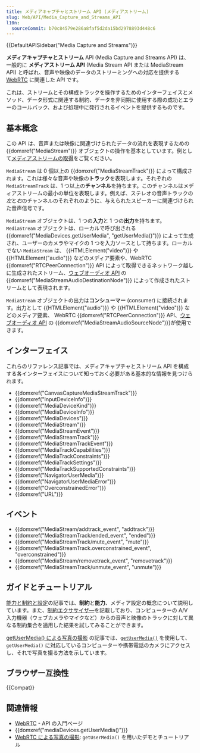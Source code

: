 ```yaml
---
title: メディアキャプチャとストリーム API (メディアストリーム)
slug: Web/API/Media_Capture_and_Streams_API
l10n:
  sourceCommit: b70c84579e286a8faf5d2da15bd2978893d448c6
---
```


{{DefaultAPISidebar("Media Capture and Streams")}}

**メディアキャプチャとストリーム** API (Media Capture and Streams API) は、一般的に **メディアストリーム API** (Media Stream API または MediaStream API) と呼ばれ、音声や映像のデータのストリーミングへの対応を提供する [WebRTC](/ja/docs/Web/API/WebRTC_API) に関連した API です。

これは、ストリームとその構成トラックを操作するためのインターフェイスとメソッド、データ形式に関連する制約、データを非同期に使用する際の成功とエラーのコールバック、および処理中に発行されるイベントを提供するものです。

## 基本概念

この API は、音声または映像に関連づけられたデータの流れを表現するための {{domxref("MediaStream")}} オブジェクトの操作を基本としています。例として[メディアストリームの取得](/ja/docs/Web/API/Media_Capture_and_Streams_API/Taking_still_photos#startup_関数)をご覧ください。

`MediaStream` は 0 個以上の {{domxref("MediaStreamTrack")}} によって構成されます。これは様々な音声や映像の**トラック**を表現します。それぞれの `MediaStreamTrack` は、1 つ以上の**チャンネル**を持ちます。このチャンネルはメディアストリームの最小の単位を表現します。例えば、ステレオの音声トラックの*左*と*右*のチャンネルのそれぞれのように、与えられたスピーカーに関連づけられた音声信号です。

`MediaStream` オブジェクトは、1 つの**入力**と 1 つの**出力**を持ちます。 `MediaStream` オブジェクトは、ローカルで呼び出される {{domxref("MediaDevices.getUserMedia", "getUserMedia()")}} によって生成され、ユーザーのカメラやマイクの 1 つを入力ソースとして持ちます。ローカルでない `MediaStream` は、 {{HTMLElement("video")}} や {{HTMLElement("audio")}} などのメディア要素や、WebRTC {{domxref("RTCPeerConnection")}} API によって取得できるネットワーク越しに生成されたストリーム、[ウェブオーディオ API](/ja/docs/Web/API/Web_Audio_API) の {{domxref("MediaStreamAudioDestinationNode")}} によって作成されたストリームとして表現されます。

`MediaStream` オブジェクトの出力は**コンシューマー** (consumer) に接続されます。出力として {{HTMLElement("audio")}} や {{HTMLElement("video")}} などのメディア要素、 WebRTC {{domxref("RTCPeerConnection")}} API、[ウェブオーディオ API](/ja/docs/Web_Audio_API) の {{domxref("MediaStreamAudioSourceNode")}}が使用できます。

## インターフェイス

これらのリファレンス記事では、メディアキャプチャとストリーム API を構成する各インターフェイスについて知っておく必要がある基本的な情報を見つけられます。

- {{domxref("CanvasCaptureMediaStreamTrack")}}
- {{domxref("InputDeviceInfo")}}
- {{domxref("MediaDeviceKind")}}
- {{domxref("MediaDeviceInfo")}}
- {{domxref("MediaDevices")}}
- {{domxref("MediaStream")}}
- {{domxref("MediaStreamEvent")}}
- {{domxref("MediaStreamTrack")}}
- {{domxref("MediaStreamTrackEvent")}}
- {{domxref("MediaTrackCapabilities")}}
- {{domxref("MediaTrackConstraints")}}
- {{domxref("MediaTrackSettings")}}
- {{domxref("MediaTrackSupportedConstraints")}}
- {{domxref("NavigatorUserMedia")}}
- {{domxref("NavigatorUserMediaError")}}
- {{domxref("OverconstrainedError")}}
- {{domxref("URL")}}

## イベント

- {{domxref("MediaStream/addtrack_event", "addtrack")}}
- {{domxref("MediaStreamTrack/ended_event", "ended")}}
- {{domxref("MediaStreamTrack/mute_event", "mute")}}
- {{domxref("MediaStreamTrack.overconstrained_event", "overconstrained")}}
- {{domxref("MediaStream/removetrack_event", "removetrack")}}
- {{domxref("MediaStreamTrack/unmute_event", "unmute")}}

## ガイドとチュートリアル

[能力と制約と設定](/ja/docs/Web/API/Media_Capture_and_Streams_API/Constraints)の記事では、**制約**と**能力**、メディア設定の概念について説明しています。また、[制約エクササイザ―](/ja/docs/Web/API/Media_Capture_and_Streams_API/Constraints#例_制約エクササイザ―)を記載しており、コンピューターの A/V 入力機器（ウェブカメラやマイクなど）からの音声と映像のトラックに対して異なる制約集合を適用した結果を試してみることができます。

[getUserMedia() による写真の撮影](/ja/docs/Web/API/Media_Capture_and_Streams_API/Taking_still_photos) の記事では、[`getUserMedia()`](/ja/docs/Web/API/MediaDevices/getUserMedia) を使用して、 `getUserMedia()` に対応しているコンピューターや携帯電話のカメラにアクセスし、それで写真を撮る方法を示しています。

## ブラウザー互換性

{{Compat}}

## 関連情報

- [WebRTC](/ja/docs/Web/API/WebRTC_API) - API の入門ページ
- {{domxref("mediaDevices.getUserMedia()")}}
- [WebRTC による写真の撮影](/ja/docs/Web/API/Media_Capture_and_Streams_API/Taking_still_photos): `getUserMedia()` を用いたデモとチュートリアル
